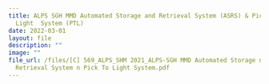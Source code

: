 ```yaml
---
title: ALPS SGH MMD Automated Storage and Retrieval System (ASRS) & Pick To
  Light  System (PTL)
date: 2022-03-01
layout: file
description: ""
image: ""
file_url: /files/[C] 569_ALPS_SHM 2021_ALPS-SGH MMD Automated Storage n
  Retrieval System n Pick To Light System.pdf
---
```

